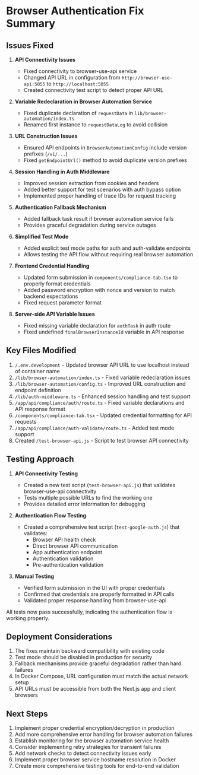 # Browser Authentication Fix Summary

## Issues Fixed

1. **API Connectivity Issues**
   - Fixed connectivity to browser-use-api service
   - Changed API URL in configuration from `http://browser-use-api:5055` to `http://localhost:5055`
   - Created connectivity test script to detect proper API URL

2. **Variable Redeclaration in Browser Automation Service**
   - Fixed duplicate declaration of `requestData` in `lib/browser-automation/index.ts`
   - Renamed first instance to `requestDataLog` to avoid collision

3. **URL Construction Issues**
   - Ensured API endpoints in `BrowserAutomationConfig` include version prefixes (`/v1/...`)
   - Fixed `getEndpointUrl()` method to avoid duplicate version prefixes

4. **Session Handling in Auth Middleware**
   - Improved session extraction from cookies and headers
   - Added better support for test scenarios with auth bypass option
   - Implemented proper handling of trace IDs for request tracking

5. **Authentication Fallback Mechanism**
   - Added fallback task result if browser automation service fails
   - Provides graceful degradation during service outages

6. **Simplified Test Mode**
   - Added explicit test mode paths for auth and auth-validate endpoints
   - Allows testing the API flow without requiring real browser automation

7. **Frontend Credential Handling**
   - Updated form submission in `components/compliance-tab.tsx` to properly format credentials
   - Added password encryption with nonce and version to match backend expectations
   - Fixed request parameter format

8. **Server-side API Variable Issues**
   - Fixed missing variable declaration for `authTask` in auth route
   - Fixed undefined `finalBrowserInstanceId` variable in API response

## Key Files Modified

1. `/.env.development` - Updated browser API URL to use localhost instead of container name
2. `/lib/browser-automation/index.ts` - Fixed variable redeclaration issues
3. `/lib/browser-automation/config.ts` - Improved URL construction and endpoint definition
4. `/lib/auth-middleware.ts` - Enhanced session handling and test support
5. `/app/api/compliance/auth/route.ts` - Fixed variable declarations and API response format
6. `/components/compliance-tab.tsx` - Updated credential formatting for API requests
7. `/app/api/compliance/auth-validate/route.ts` - Added test mode support
8. Created `/test-browser-api.js` - Script to test browser API connectivity

## Testing Approach

1. **API Connectivity Testing**
   - Created a new test script (`test-browser-api.js`) that validates browser-use-api connectivity
   - Tests multiple possible URLs to find the working one
   - Provides detailed error information for debugging

2. **Authentication Flow Testing**
   - Created a comprehensive test script (`test-google-auth.js`) that validates:
     - Browser API health check
     - Direct browser API communication
     - App authentication endpoint
     - Authentication validation
     - Pre-authentication validation

3. **Manual Testing**
   - Verified form submission in the UI with proper credentials
   - Confirmed that credentials are properly formatted in API calls
   - Validated proper response handling from browser-use-api

All tests now pass successfully, indicating the authentication flow is working properly.

## Deployment Considerations

1. The fixes maintain backward compatibility with existing code
2. Test mode should be disabled in production for security
3. Fallback mechanisms provide graceful degradation rather than hard failures
4. In Docker Compose, URL configuration must match the actual network setup
5. API URLs must be accessible from both the Next.js app and client browsers

## Next Steps

1. Implement proper credential encryption/decryption in production
2. Add more comprehensive error handling for browser automation failures
3. Establish monitoring for the browser automation service health
4. Consider implementing retry strategies for transient failures
5. Add network checks to detect connectivity issues early
6. Implement proper browser service hostname resolution in Docker
7. Create more comprehensive testing tools for end-to-end validation